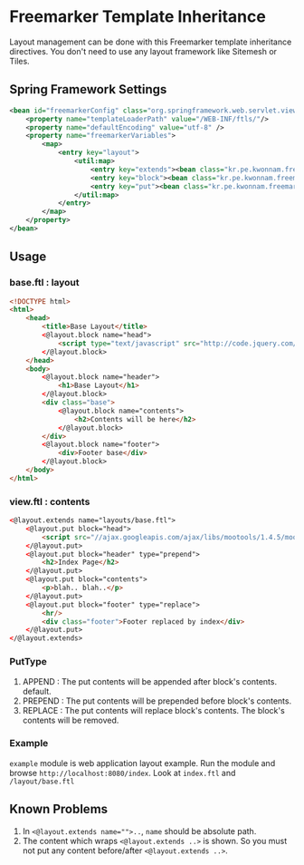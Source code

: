 # Freemarker Template Inheritance

Layout management can be done with this Freemarker template inheritance directives.
You don't need to use any layout framework like Sitemesh or Tiles.

## Spring Framework Settings
```xml
<bean id="freemarkerConfig" class="org.springframework.web.servlet.view.freemarker.FreeMarkerConfigurer">
    <property name="templateLoaderPath" value="/WEB-INF/ftls/"/>
    <property name="defaultEncoding" value="utf-8" />
    <property name="freemarkerVariables">
        <map>
            <entry key="layout">
                <util:map>
                    <entry key="extends"><bean class="kr.pe.kwonnam.freemarker.inheritance.ExtendsDirective"/></entry>
                    <entry key="block"><bean class="kr.pe.kwonnam.freemarker.inheritance.BlockDirective"/></entry>
                    <entry key="put"><bean class="kr.pe.kwonnam.freemarker.inheritance.PutDirective"/></entry>
                </util:map>
            </entry>
        </map>
    </property>
</bean>
```

## Usage

### base.ftl : layout
```html
<!DOCTYPE html>
<html>
    <head>
        <title>Base Layout</title>
        <@layout.block name="head">
            <script type="text/javascript" src="http://code.jquery.com/jquery-1.10.1.min.js"></script>
        </@layout.block>
    </head>
    <body>
        <@layout.block name="header">
            <h1>Base Layout</h1>
        </@layout.block>
        <div class="base">
            <@layout.block name="contents">
                <h2>Contents will be here</h2>
            </@layout.block>
        </div>
        <@layout.block name="footer">
            <div>Footer base</div>
        </@layout.block>
    </body>
</html>
```

### view.ftl : contents
```html
<@layout.extends name="layouts/base.ftl">
    <@layout.put block="head">
        <script src="//ajax.googleapis.com/ajax/libs/mootools/1.4.5/mootools-yui-compressed.js"></script>
    </@layout.put>
    <@layout.put block="header" type="prepend">
        <h2>Index Page</h2>
    </@layout.put>
    <@layout.put block="contents">
        <p>blah.. blah..</p>
    </@layout.put>
    <@layout.put block="footer" type="replace">
        <hr/>
        <div class="footer">Footer replaced by index</div>
    </@layout.put>
</@layout.extends>
```

### PutType
1. APPEND : The put contents will be appended after block's contents. default.
2. PREPEND : The put contents will be prepended before block's contents.
3. REPLACE : The put contents will replace block's contents. The block's contents will be removed.

### Example
`example` module is web application layout example. Run the module and browse `http://localhost:8080/index`.
Look at `index.ftl` and `/layout/base.ftl`

## Known Problems

1. In `<@layout.extends name="">..`, `name` should be absolute path.
2. The content which wraps `<@layout.extends ..>` is shown. So you must not put any content before/after `<@layout.extends ..>`.
